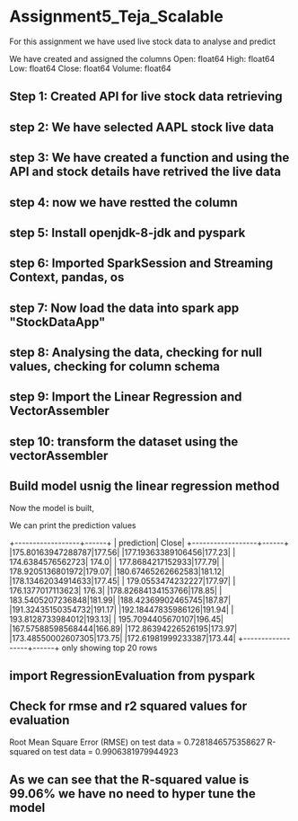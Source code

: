 # Assignment5_Teja_Scalable

For this assignment we have used live stock data to analyse and predict 

We have created and assigned the columns 
Open: float64
High: float64
Low: float64
Close: float64
Volume: float64

## Step 1: Created API for live stock data retrieving 
## step 2: We have selected AAPL stock live data 
## step 3: We have created a function and using the API and stock details have retrived the live data
## step 4: now we have restted the column 
## step 5: Install openjdk-8-jdk and pyspark
## step 6: Imported SparkSession and Streaming Context, pandas, os
## step 7: Now load the data into spark app "StockDataApp"
## step 8: Analysing the data, checking for null values, checking for column schema
## step 9: Import the Linear Regression and VectorAssembler
## step 10: transform the dataset using the vectorAssembler
## Build model usnig the linear regression method 

Now the model is built,

We can print the prediction values 

+------------------+------+
|        prediction| Close|
+------------------+------+
|175.80163947288787|177.56|
|177.19363389106456|177.23|
| 174.6384576562723| 174.0|
| 177.8684217152933|177.79|
| 178.9205136801972|179.07|
|180.67465262662583|181.12|
|178.13462034914633|177.45|
| 179.0553474232227|177.97|
| 176.1377017113623| 176.3|
|178.82684134153766|178.85|
| 183.5405207236848|181.99|
|188.42369902465745|187.87|
|191.32435150354732|191.17|
|192.18447835986126|191.94|
| 193.8128733984012|193.13|
| 195.7094405670107|196.45|
|167.57588598568444|166.89|
|172.86394226526195|173.97|
|173.48550002607305|173.75|
|172.61981999233387|173.44|
+------------------+------+
only showing top 20 rows


## import RegressionEvaluation from pyspark 

## Check for rmse and r2 squared values for evaluation

Root Mean Square Error (RMSE) on test data = 0.7281846575358627
R-squared on test data = 0.9906381979944923

## As we can see that the R-squared value is 99.06% we have no need to hyper tune the model

